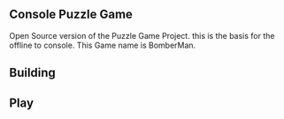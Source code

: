 ## Console Puzzle Game
Open Source version of the Puzzle Game Project. this is the basis for the offline to console. This Game name is BomberMan.

## Building

## Play
